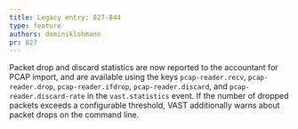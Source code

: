 ```yaml
---
title: Legacy entry: 827-844
type: feature
authors: dominiklohmann
pr: 827
---
```


Packet drop and discard statistics are now reported to the accountant for PCAP
import, and are available using the keys `pcap-reader.recv`, `pcap-reader.drop`,
`pcap-reader.ifdrop`, `pcap-reader.discard`, and `pcap-reader.discard-rate` in
the `vast.statistics` event. If the number of dropped packets exceeds a
configurable threshold, VAST additionally warns about packet drops on the
command line.
